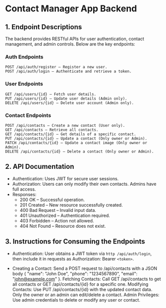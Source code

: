 # Contact Manager App Backend

## 1. Endpoint Descriptions

The backend provides RESTful APIs for user authentication, contact management, and admin controls. Below are the key endpoints:

### **Auth Endpoints**

```http
POST /api/auth/register – Register a new user.
POST /api/auth/login – Authenticate and retrieve a token.
```

### **User Endpoints**

```http
GET /api/users/{id} – Fetch user details.
PUT /api/users/{id} – Update user details (Admin only).
DELETE /api/users/{id} – Delete user account (Admin only).
```

### **Contact Endpoints**

```http
POST /api/contacts – Create a new contact (User only).
GET /api/contacts – Retrieve all contacts.
GET /api/contacts/{id} – Get details of a specific contact.
PUT /api/contacts/{id} – Update a contact (Only owner or Admin).
PATCH /api/contacts/{id} – Update a contact image (Only owner or Admin).
DELETE /api/contacts/{id} – Delete a contact (Only owner or Admin).
```

## 2. API Documentation

- Authentication: Uses JWT for secure user sessions.
- Authorization: Users can only modify their own contacts. Admins have full
  access.
- Responses:
  - 200 OK – Successful operation.
  - 201 Created – New resource successfully created.
  - 400 Bad Request – Invalid input data.
  - 401 Unauthorized – Authentication required.
  - 403 Forbidden – Action not allowed.
  - 404 Not Found – Resource does not exist.

## 3. Instructions for Consuming the Endpoints

- Authentication: User obtains a JWT token via `http /api/auth/login`, then
  include it in requests as Authorization: Bearer `<token>`.

- Creating a Contact: Send a POST request to /api/contacts with a JSON body { "name": "John Doe", "phone": "1234567890", "email": "john@example.com" }.
  Fetching Contacts: Call GET /api/contacts to get all contacts or GET /api/contacts/{id} for a specific one.
  Modifying Contacts:
  Use PUT /api/contacts/{id} with the updated contact data.
  Only the owner or an admin can edit/delete a contact.
  Admin Privileges: Use admin credentials to delete or modify any user or contact.
